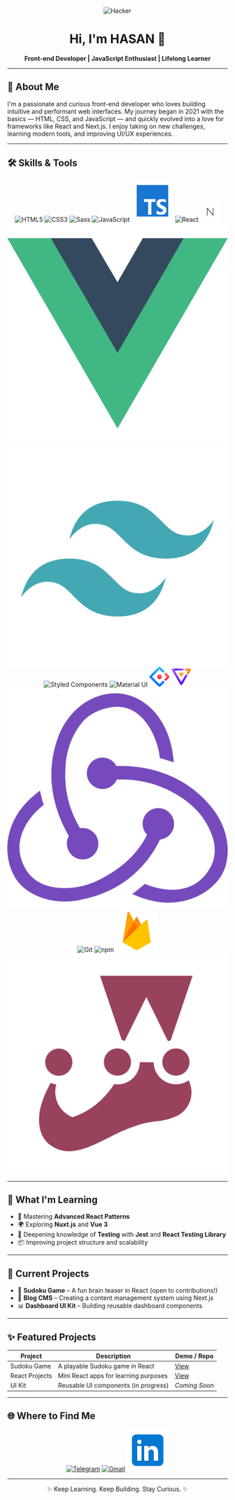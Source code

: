 <p align="center">
  <img src="images/hero.svg" width="300px" alt="Hacker" aria-hidden="true" />
</p>

<h1 align="center">Hi, I'm HASAN 👋</h1>
<p align="center"><strong>Front-end Developer | JavaScript Enthusiast | Lifelong Learner</strong></p>

---

## 🚀 About Me

I'm a passionate and curious front-end developer who loves building intuitive and performant web interfaces. My journey began in 2021 with the basics — HTML, CSS, and JavaScript — and quickly evolved into a love for frameworks like React and Next.js. I enjoy taking on new challenges, learning modern tools, and improving UI/UX experiences.

---

## 🛠️ Skills & Tools

<p align="center">
  <img src="images/html.svg" alt="HTML5" title="HTML5" />
  <img src="images/css.svg" alt="CSS3" title="CSS3" />
  <img src="images/sass.svg" alt="Sass" title="Sass" />
  <img src="images/js.svg" alt="JavaScript" title="JavaScript" />
  <img src="images/typescript.svg" alt="TypeScript" title="TypeScript" />
  <img src="images/react.svg" alt="React" title="React" />
  <img src="images/next.png" alt="Next.js" title="Next.js" width="46" height="46" />
  <img src="images/vue.svg" alt="Vue.js" title="Vue.js" />
  <img src="images/tailwind.svg" alt="Tailwind CSS" title="Tailwind CSS" />
  <img src="images/styled.svg" alt="Styled Components" title="Styled Components" />
  <img src="images/mui.svg" alt="Material UI" title="Material UI" />
  <img src="images/ant.svg" alt="Ant Design" title="Ant Design" width="46" height="46" />
  <img src="images/antv.png" alt="AntV" title="AntV" width="46" height="46" />
  <img src="images/redux.svg" alt="Redux" title="Redux" />
  <img src="images/git.svg" alt="Git" title="Git" />
  <img src="images/npm.svg" alt="npm" title="npm" />
  <img src="images/firebase.svg" alt="Firebase" title="Firebase" />
  <img src="images/jest.svg" alt="Jest" title="Jest" />
</p>

---

## 🧠 What I'm Learning

- 🧩 Mastering **Advanced React Patterns**
- 🌍 Exploring **Nuxt.js** and **Vue 3**
- 🔧 Deepening knowledge of **Testing** with **Jest** and **React Testing Library**
- 📦 Improving project structure and scalability

---

## 🔭 Current Projects

- 🧠 **Sudoku Game** – A fun brain teaser in React (open to contributions!)
- 📰 **Blog CMS** – Creating a content management system using Next.js
- 📊 **Dashboard UI Kit** – Building reusable dashboard components

---

## ✨ Featured Projects

| Project        | Description                           | Demo / Repo                              |
|----------------|---------------------------------------|------------------------------------------|
| Sudoku Game    | A playable Sudoku game in React       | [View](https://your-sudoku-link.com)     |
| React Projects | Mini React apps for learning purposes | [View](https://aall-react-projects.netlify.app/) |
| UI Kit         | Reusable UI components (in progress)  | _Coming Soon_                            |

---


## 🌐 Where to Find Me

<p align="center">
  <a href="https://t.me/A_SED_HASAN"><img src="images/telegram.svg" alt="Telegram" title="Telegram" /></a>
  <a href="mailto:aghaei.dev@gmail.com"><img src="images/gmail.svg" alt="Gmail" title="Email Me" /></a>
  <a href="www.linkedin.com/in/Aghaei-Devv"><img src="images/linkedin.svg" alt="Linkedin" title="Linkedin" /></a>
</p>

---

<p align="center">✨ Keep Learning. Keep Building. Stay Curious. ✨</p>
